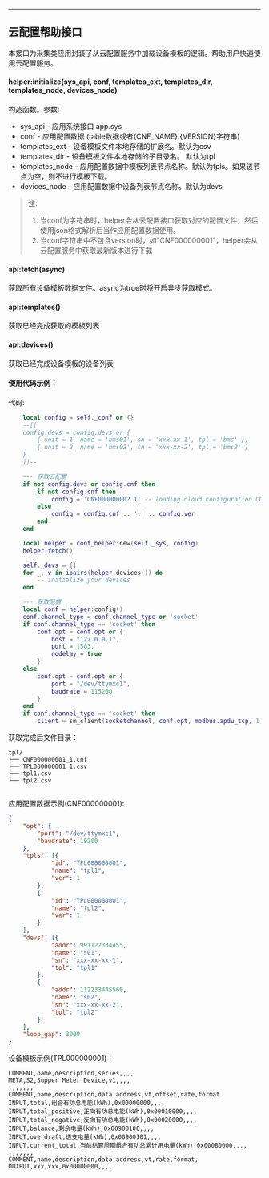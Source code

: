 
---

## 云配置帮助接口


本接口为采集类应用封装了从云配置服务中加载设备模板的逻辑。帮助用户快速使用云配置服务。


#### helper:initialize(sys_api, conf, templates_ext, templates_dir, templates_node, devices_node)

构造函数。参数:

* sys_api - 应用系统接口 app.sys
* conf - 应用配置数据 (table数据或者{CNF_NAME}.{VERSION}字符串)
* templates_ext - 设备模板文件本地存储的扩展名。默认为csv
* templates_dir - 设备模板文件本地存储的子目录名。 默认为tpl
* templates_node - 应用配置数据中模板列表节点名称。默认为tpls。如果该节点为空，则不进行模板下载。
* devices_node - 应用配置数据中设备列表节点名称。默认为devs


> 注:
> 1. 当conf为字符串时，helper会从云配置接口获取对应的配置文件，然后使用json格式解析后当作应用配置数据使用。
> 2. 当conf字符串中不包含version时，如"CNF000000001"，helper会从云配置服务中获取最新版本进行下载
>


#### api:fetch(async)

获取所有设备模板数据文件。async为true时将开启异步获取模式。


#### api:templates()

获取已经完成获取的模板列表


#### api:devices()

获取已经完成设备模板的设备列表


#### 使用代码示例：

代码:

``` lua
	local config = self._conf or {}
	--[[
	config.devs = config.devs or {
		{ unit = 1, name = 'bms01', sn = 'xxx-xx-1', tpl = 'bms' },
		{ unit = 2, name = 'bms02', sn = 'xxx-xx-2', tpl = 'bms2' }
	}
	]]--

	--- 获取云配置
	if not config.devs or config.cnf then
		if not config.cnf then
			config = 'CNF000000002.1' -- loading cloud configuration CNF000000002 version 1
		else
			config = config.cnf .. '.' .. config.ver
		end
	end

	local helper = conf_helper:new(self._sys, config)
	helper:fetch()

	self._devs = {}
	for _, v in ipairs(helper:devices()) do
		-- initialize your devices
	end

	--- 获取配置
	local conf = helper:config()
	conf.channel_type = conf.channel_type or 'socket'
	if conf.channel_type == 'socket' then
		conf.opt = conf.opt or {
			host = "127.0.0.1",
			port = 1503,
			nodelay = true
		}
	else
		conf.opt = conf.opt or {
			port = "/dev/ttymxc1",
			baudrate = 115200
		}
	end
	if conf.channel_type == 'socket' then
		client = sm_client(socketchannel, conf.opt, modbus.apdu_tcp, 1)
```

获取完成后文件目录：
```
tpl/
├── CNF000000001_1.cnf
├── TPL000000001_1.csv
├── tpl1.csv
└── tpl2.csv
 
```

应用配置数据示例(CNF000000001):

``` json
{
	"opt": {
		"port": "/dev/ttymxc1",
		"baudrate": 19200
	},
	"tpls": [{
			"id": "TPL000000001",
			"name": "tpl1",
			"ver": 1
		},
		{
			"id": "TPL000000001",
			"name": "tpl2",
			"ver": 1
		}
	],
	"devs": [{
			"addr": 991122334455,
			"name": "s01",
			"sn": "xxx-xx-xx-1",
			"tpl": "tpl1"
		},
		{
			"addr": 112233445566,
			"name": "s02",
			"sn": "xxx-xx-xx-2",
			"tpl": "tpl2"
		}
	],
	"loop_gap": 3000
}
```

设备模板示例(TPL000000001)：

``` csv
COMMENT,name,description,series,,,,
META,S2,Supper Meter Device,v1,,,,
,,,,,,,
COMMENT,name,description,data address,vt,offset,rate,format
INPUT,total,组合有功总电能(kWh),0x00000000,,,,
INPUT,total_positive,正向有功总电能(kWh),0x00010000,,,,
INPUT,total_negative,反向有功总电能(kWh),0x00020000,,,,
INPUT,balance,剩余电量(kWh),0x00900100,,,,
INPUT,overdraft,透支电量(kWh),0x00900101,,,,
INPUT,current_total,当前结算周期组合有功总累计用电量(kWh),0x000B0000,,,,
,,,,,,,
COMMENT,name,description,data address,vt,rate,format,
OUTPUT,xxx,xxx,0x00000000,,,,
```



